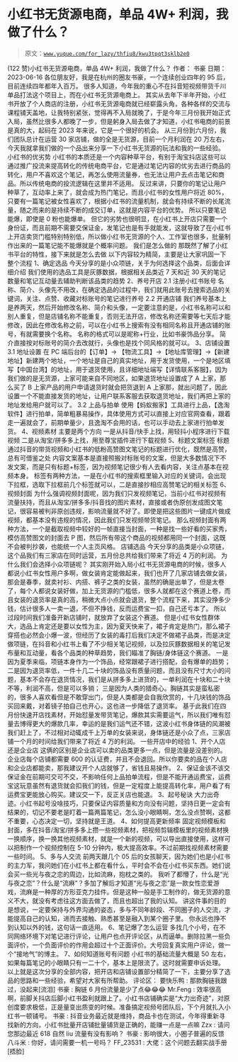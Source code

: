 # 小红书无货源电商，单品 4W+ 利润，我做了什么？

> 原文：[`www.yuque.com/for_lazy/thfiu8/kwu3tpqt3sklb2e0`](https://www.yuque.com/for_lazy/thfiu8/kwu3tpqt3sklb2e0)

<ne-h2 id="911eb054" data-lake-id="911eb054"><ne-heading-ext><ne-heading-anchor></ne-heading-anchor><ne-heading-fold></ne-heading-fold></ne-heading-ext><ne-heading-content><ne-text id="ue666f9c0">(122 赞)小红书无货源电商，单品 4W+ 利润，我做了什么？</ne-text></ne-heading-content></ne-h2> <ne-p id="u53f57661" data-lake-id="u53f57661"><ne-text id="ud749994b">作者： 书豪</ne-text></ne-p> <ne-p id="ub04abda9" data-lake-id="ub04abda9"><ne-text id="u20c0a19f">日期：2023-06-16</ne-text></ne-p> <ne-p id="ue22fed90" data-lake-id="ue22fed90"><ne-text id="u8a53e202">各位朋友好，我是在杭州的圈友书豪，一个连续创业四年的 95 后，目前连续四年都年入百万。</ne-text></ne-p> <ne-p id="ub73add5a" data-lake-id="ub73add5a"><ne-text id="u10f54d6b">很多人知道，今年我的重心不在抖音短视频带货千川单品打法这个项目上，而在小红书无货源电商上。</ne-text></ne-p> <ne-p id="u43723bc6" data-lake-id="u43723bc6"><ne-text id="u508dd579">其实从去年下半年开始，小红书开放了个人商店的注册，小红书无货源电商就已经崭露头角，各种各样的交流与课程铺天盖地，让我特别紧张，觉得再不入局就晚了，于是今年三月份我开始正式入局，虽然比很多人都晚了一步，但是</ne-text><ne-text id="uf766831c" ne-bold="true">躬身入局去做了才知道，小红书电商的前景是真的大，起码在 2023 年来说，它是一个很好的机会</ne-text><ne-text id="u51dee37e">。</ne-text></ne-p> <ne-p id="u051a2d2b" data-lake-id="u051a2d2b"><ne-text id="u010ede34" ne-bold="true">从三月份到六月份，我们团队总计在运营 30 家店铺，做的全是无货源，目前一个月利润在 20 万左右，今天我就拿我们做的一个品出来分享一下小红书无货源的玩法和我的一些经验。</ne-text></ne-p> <ne-h1 id="d12249fd" data-lake-id="d12249fd"><ne-heading-ext><ne-heading-anchor></ne-heading-anchor><ne-heading-fold></ne-heading-fold></ne-heading-ext><ne-heading-content><ne-text id="ubd5380de">小红书的优劣势</ne-text></ne-heading-content></ne-h1> <ne-p id="ubccdbcd6" data-lake-id="ubccdbcd6"><ne-text id="u61ff2158">小红书的本质还是一个</ne-text><ne-text id="u3c0c64a4" ne-bold="true">内容种草平台</ne-text><ne-text id="u480af4c0">，有别于淘宝抖店这些可以通过推广投流来提高转化的传统电商平台，它是通过笔记内容的优劣去进行商品的转化，用户不喜欢这个笔记，再怎么使用流量券，也无法让用户去点击笔记和商品。所以传统电商的投流逻辑在这里并不适用。</ne-text></ne-p> <ne-p id="ufd5db30b" data-lake-id="ufd5db30b"><ne-text id="uf2d2852b">反过来讲，只要你的笔记让用户种草了，互动率上来了，就会成为热门笔记，而且小红书的女性用户将近 80%，只要有一篇笔记被女性喜欢了，根据小红书的流量机制，就会有持续不断的长尾流量，随之而来的是持续不断的成交订单，这就是内容平台的优势。</ne-text></ne-p> <ne-p id="u2b6adcec" data-lake-id="u2b6adcec"><ne-text id="u3492f40a" ne-bold="true">所以只要笔记能爆，即使是 0 粉也能爆单。</ne-text></ne-p> <ne-p id="ue35244eb" data-lake-id="ue35244eb"><ne-text id="u4a117983">但它的劣势也很明显，在小红书上开店只需要一个身份证，而且前期不需要交保证金，发笔记也是有手就能发，这就导致了在</ne-text><ne-text id="u9e767517" ne-bold="true">小红书上开店卖货门槛特别特别低</ne-text><ne-text id="uf35ba8f4">，所以做小红书无货源的个人、工作室也很多，批量制作出来的一篇笔记能不能爆就是个概率问题。</ne-text></ne-p> <ne-h1 id="679ae92e" data-lake-id="679ae92e"><ne-heading-ext><ne-heading-anchor></ne-heading-anchor><ne-heading-fold></ne-heading-fold></ne-heading-ext><ne-heading-content><ne-text id="ue17f61b9">我们是怎么做的</ne-text></ne-heading-content></ne-h1> <ne-p id="u68b3b633" data-lake-id="u68b3b633"><ne-text id="u08455c1f">那既然了解了小红书平台的特性，接下来就是怎么去做</ne-text></ne-p> <ne-p id="uce119e5a" data-lake-id="uce119e5a"><ne-text id="u0379706e">以下内容较为精简，主要是让大家巩固一下整个流程</ne-text></ne-p> <ne-h2 id="c0c6837e" data-lake-id="c0c6837e"><ne-heading-ext><ne-heading-anchor></ne-heading-anchor><ne-heading-fold></ne-heading-fold></ne-heading-ext><ne-heading-content><ne-text id="ud0af317b">1、确定选品</ne-text></ne-heading-content></ne-h2> <ne-p id="ud372ecd4" data-lake-id="ud372ecd4"><ne-text id="u874009d1">今天分享的是小众项链，关于为何选择这个品类，后面会详细介绍</ne-text></ne-p> <ne-p id="udd71a69b" data-lake-id="udd71a69b"><ne-text id="u11317b38">我们使用的选品工具是</ne-text><ne-text id="ub237664e" ne-bold="true">灰豚数据</ne-text><ne-text id="uee978635">，根据相关品类近 7 天和近 30 天的笔记数量和笔记互动量去辅助判断该品类的趋势</ne-text></ne-p> <ne-h2 id="c9e264db" data-lake-id="c9e264db"><ne-heading-ext><ne-heading-anchor></ne-heading-anchor><ne-heading-fold></ne-heading-fold></ne-heading-ext><ne-heading-content><ne-text id="u1b489351">2、养号开店</ne-text></ne-heading-content></ne-h2> <ne-h3 id="13248b7d" data-lake-id="13248b7d"><ne-heading-ext><ne-heading-anchor></ne-heading-anchor><ne-heading-fold></ne-heading-fold></ne-heading-ext><ne-heading-content><ne-text id="u387db6dd">2.1 注册小红书账号</ne-text></ne-heading-content></ne-h3> <ne-p id="ude65c364" data-lake-id="ude65c364"><ne-text id="uf6907e1e">名称、简介、头像先不用改，在确定选品的过程中，我们就用此账号去搜索选品的关键词，关注、点赞、收藏对标账号的笔记进行养号</ne-text></ne-p> <ne-h3 id="776fa2d1" data-lake-id="776fa2d1"><ne-heading-ext><ne-heading-anchor></ne-heading-anchor><ne-heading-fold></ne-heading-fold></ne-heading-ext><ne-heading-content><ne-text id="u3ef81f61">2.2 开通店铺</ne-text></ne-heading-content></ne-h3> <ne-p id="u193f0026" data-lake-id="u193f0026"><ne-text id="u5d452870">我们养号基本上是</ne-text><ne-text id="u3eb55d43" ne-bold="true">养两天</ne-text><ne-text id="u3699532d">，然后开始修改名称、简介和头像，一定要注意的是，小红书名称可以和别人重复，但是</ne-text><ne-text id="uf4242e65" ne-bold="true">店铺名称不能重复</ne-text><ne-text id="uc4be24f9">，否则无法开店，修改名称还需要等七天后才能修改，因此在修改名称之前，可以在小红书上搜索有没有相同名称且开通店铺的账号，有就需要换个名称。</ne-text></ne-p> <ne-p id="u7df511df" data-lake-id="u7df511df"><ne-text id="u7798f0d7">名称的格式可以是</ne-text><ne-text id="u65ef4508" ne-bold="true">昵称+行业</ne-text><ne-text id="u684f12c6">，比如书豪饰品分享。</ne-text></ne-p> <ne-p id="uaf4505c8" data-lake-id="uaf4505c8"><ne-text id="u6abbeed0">简介直接按对标账号的简介去改就行，头像也是找个同风格的就可以。</ne-text></ne-p> <ne-h2 id="5d69e2a6" data-lake-id="5d69e2a6"><ne-heading-ext><ne-heading-anchor></ne-heading-anchor><ne-heading-fold></ne-heading-fold></ne-heading-ext><ne-heading-content><ne-text id="u6b355a70">3、店铺设置</ne-text></ne-heading-content></ne-h2> <ne-h3 id="e470dd2b" data-lake-id="e470dd2b"><ne-heading-ext><ne-heading-anchor></ne-heading-anchor><ne-heading-fold></ne-heading-fold></ne-heading-ext><ne-heading-content><ne-text id="u9b13c569">3.1 地址设置</ne-text></ne-heading-content></ne-h3> <ne-p id="u00002e00" data-lake-id="u00002e00"><ne-text id="uce5739e3">在 PC 端后台的【订单】→ 【物流工具】→【地址库管理】→【新建地址】新建两个地址，一个地址是自己的真实地址，用于发货使用，一个是地区填写【中国台湾】的地址，用于退货使用，且详细地址端写【详情联系客服】，因为我们做的是无货源，上家可能来自不同地区，如果退货地址设置成了 A 上家，那么买了 B 上家产品的用户申请退货时就会把货退到 A 上家那，就出问题了，因此设置一个不能直接发货的地址，让用户联系客服去获取退货地址，我们再把上家的地址发给用户就可以了。</ne-text></ne-p> <ne-h3 id="5d36f726" data-lake-id="5d36f726"><ne-heading-ext><ne-heading-anchor></ne-heading-anchor><ne-heading-fold></ne-heading-fold></ne-heading-ext><ne-heading-content><ne-text id="u9d3f377f">3.2 上品与拍单</ne-text></ne-heading-content></ne-h3> <ne-p id="ue5132cd1" data-lake-id="ue5132cd1"><ne-text id="u28a0f16b">使用</ne-text><ne-text id="uba54d7e4" ne-bold="true">【蚂蚁搬家】</ne-text><ne-text id="u06b1bfe9">工具进行上品，</ne-text><ne-text id="ubc7b1329" ne-bold="true">【逸淘软件】</ne-text><ne-text id="u53461280">进行拍单，简单粗暴易操作，具体使用方式可以直接上对应官网查看，跟着走一遍就会了，前期单量少，且逸淘不会用的话，也可以手动去上家进行拍单发货。</ne-text></ne-p> <ne-h2 id="ff3b64fd" data-lake-id="ff3b64fd"><ne-heading-ext><ne-heading-anchor></ne-heading-anchor><ne-heading-fold></ne-heading-fold></ne-heading-ext><ne-heading-content><ne-text id="u902d0b0b">4、视频素材</ne-text></ne-heading-content></ne-h2> <ne-p id="u1ad33b97" data-lake-id="u1ad33b97"><ne-text id="u8a16c543">主要是两个方向</ne-text></ne-p> <ne-p id="u792d8055" data-lake-id="u792d8055"><ne-text id="ud13c7341">一是从</ne-text><ne-text id="uf979a6ab" ne-bold="true">抖音/快手</ne-text><ne-text id="ubf773d3b">上找，用</ne-text><ne-text id="u5b287d8a" ne-bold="true">轻抖小程序</ne-text><ne-text id="ud64d1755">进行下载视频</ne-text></ne-p> <ne-p id="u6a236aa4" data-lake-id="u6a236aa4"><ne-text id="u97447b9f">二是从</ne-text><ne-text id="u7bfe2146" ne-bold="true">淘宝/拼多多</ne-text><ne-text id="u3253e5c0">上找，用</ne-text><ne-text id="u9b7efdad" ne-bold="true">至尊宝插件</ne-text><ne-text id="u543eebdd">进行下载视频</ne-text></ne-p> <ne-h2 id="eea4deb8" data-lake-id="eea4deb8"><ne-heading-ext><ne-heading-anchor></ne-heading-anchor><ne-heading-fold></ne-heading-fold></ne-heading-ext><ne-heading-content><ne-text id="ubf95041f">5、标题文案标签</ne-text></ne-heading-content></ne-h2> <ne-p id="u39ffcfbe" data-lake-id="u39ffcfbe"><ne-text id="ub5a57bbb">标题通过抖音的带货视频和小红书的低粉高赞图文笔记的标题进行优化，既然是高赞，总有可借鉴之处</ne-text></ne-p> <ne-p id="uc6d7e0c2" data-lake-id="uc6d7e0c2"><ne-text id="u586f9e26">内容文案基本是直接照搬对标账号的文案，但是大多数情况下不发文案，而是只有</ne-text><ne-text id="ua6927521" ne-bold="true">标题+标签</ne-text><ne-text id="uddf07510">，因为</ne-text><ne-text id="ubad57bef" ne-bold="true">视频笔记很少有人去看内容，关注点基本在视频本身。</ne-text></ne-p> <ne-p id="ub0986250" data-lake-id="ub0986250"><ne-text id="u072393df">标签有两种方法，一是在小红书的搜索框里输入对应的关键词，会出现下拉框，选取下拉框前几个标签就可以，二是直接抄相应高赞笔记的相关标签</ne-text></ne-p> <ne-h2 id="36542db7" data-lake-id="36542db7"><ne-heading-ext><ne-heading-anchor></ne-heading-anchor><ne-heading-fold></ne-heading-fold></ne-heading-ext><ne-heading-content><ne-text id="uae8c3ebb">6、视频封面</ne-text></ne-heading-content></ne-h2> <ne-p id="u53bd8ec9" data-lake-id="u53bd8ec9"><ne-text id="u5bc9288f">为什么强调视频封面呢，因为我们</ne-text><ne-text id="uba16ff2d" ne-bold="true">只发视频笔记</ne-text><ne-text id="uf233f412">，当前小红书对视频有流量扶持，而且从淘宝/拼多多/抖音找的图片素材，直接或者伪原创发成图文笔记，很容易被判非原创违规，影响流量就不好了。即使是把这些图片一键成片做成视频，都基本没有违规的情况，因此我们只发视频带货笔记。</ne-text></ne-p> <ne-p id="u677d47a6" data-lake-id="u677d47a6"><ne-text id="u3d9ce95a">那么视频封面有两种方法，一个是截取视频中较好的一帧直接当封面，一种是找一些好看的买家秀，模仿高赞图文的封面去 P 图，然后所有带这个商品的视频都用同一个封面，这既不会被判抄袭，也能统一个人主页风格。</ne-text></ne-p> <ne-h1 id="b06872d1" data-lake-id="b06872d1"><ne-heading-ext><ne-heading-anchor></ne-heading-anchor><ne-heading-fold></ne-heading-fold></ne-heading-ext><ne-heading-content><ne-text id="u2aab32dd">店铺选品</ne-text></ne-heading-content></ne-h1> <ne-p id="u84e1cd38" data-lake-id="u84e1cd38"><ne-text id="u5cc5a7a0" ne-bold="true">今天分享的品类是小众项链，这个品我们有三家店在同时运营，五月份总共给我们带来了将近 4 万的利润。</ne-text></ne-p> <ne-p id="ub339555a" data-lake-id="ub339555a"><ne-text id="u8c2e0717">为什么我们会选择小众项链呢？</ne-text></ne-p> <ne-p id="u143fb053" data-lake-id="u143fb053"><ne-text id="u04b1f1ee">其实刚开始入局小红书无货源电商的时候，很多人都说小红书女性用户多啊，做女装肯定能做起来，我们也开了几家店铺去做女装，那会是春季，就卖衬衫、内搭、裤子之类的女装，虽然的确是出单了，但是太卷了，每个人都说女装好做，加上无货源的门槛低，很多人就都在这个赛道上卷，而且女装的退货率是真的高，稍微大点小点就会退货，整个流程下来，其实没挣多少钱，估计很多人一卖一退，不但不挣钱，反而运费宝一扣，自己还亏本了。</ne-text></ne-p> <ne-p id="u766bb49b" data-lake-id="u766bb49b"><ne-text id="u05d75184">所以过段时间我们准备开新店铺时，就放弃了女装这个赛道。</ne-text></ne-p> <ne-p id="u9beaa54a" data-lake-id="u9beaa54a"><ne-text id="u8848d122">但是小红书女性群体大，选品上肯定还是要以女性为主，因为夏天快来了，裙子肯定是热门，那么裙子穿搭也必然会小爆一波，但经历了女装的毒打后我们决定不做裙子品类，而是决定做项链，在抖音和小红书上看了不少相关笔记视频，以及拉灰豚数据相关的笔记发布量和互动量，看各个品类的种草趋势，我们瞄准了</ne-text><ne-text id="ub0a6f280" ne-bold="true">胸链/身体链</ne-text><ne-text id="u7675da23">这个赛道。</ne-text></ne-p> <ne-p id="ud4c63ba3" data-lake-id="ud4c63ba3"><ne-text id="u05135b56">一是因为夏季来临，项链本身作为一个饰品，经常跟裙子进行搭配，</ne-text><ne-text id="u3b5633f4" ne-bold="true">会有爆单的趋势</ne-text><ne-text id="ud4e01cbe">；</ne-text></ne-p> <ne-p id="u8384270f" data-lake-id="u8384270f"><ne-text id="u7e2c44e2">二是因为</ne-text><ne-text id="ucfc80c60" ne-bold="true">退货率低</ne-text><ne-text id="uebad4531">，一件十几二十块的饰品没有质量问题，而且没有尺寸大小的问题，基本不会存在退货情况，我们是从拼多多上进货的，一单利润在十块和二十块不等，</ne-text><ne-text id="u09c6483f" ne-bold="true">利润不高，但是可以多销</ne-text><ne-text id="u5aaa3323">；</ne-text></ne-p> <ne-p id="u7e1aadf5" data-lake-id="u7e1aadf5"><ne-text id="ua678d42e">三是因为</ne-text><ne-text id="u62859bae" ne-bold="true">人类的猎奇心</ne-text><ne-text id="u9c106509">。胸链其实是蛮私密的，很多人喜欢看但是不敢穿出门，但是人类都是会自我欣赏的，十几块钱的饰品买回来戴，对着镜子拍自己也开心，这也进一步降低了退货率。</ne-text></ne-p> <ne-p id="u542e1b9e" data-lake-id="u542e1b9e"><ne-text id="u6a6ac858">基于此我们在四月份快速开店找素材，开始怼量发带货笔记，爆款其实需要运气，所以我们唯有</ne-text><ne-text id="ua92c49d7" ne-bold="true">怼量去博得更大的爆款几率</ne-text><ne-text id="u8f61fe48">，幸运的是我们运气还不错，这波小红书身体链的风潮被我们赶上了，不过相对动辄成千上万单的女装来说，身体链还是小众了点，三家店铺一个月的时间给我们带来了将近 4 万的利润。</ne-text></ne-p> <ne-h1 id="ed13482e" data-lake-id="ed13482e"><ne-heading-ext><ne-heading-anchor></ne-heading-anchor><ne-heading-fold></ne-heading-fold></ne-heading-ext><ne-heading-content><ne-text id="u24f0fef6">一些开店中的经验</ne-text></ne-heading-content></ne-h1> <ne-h2 id="96b66d02" data-lake-id="96b66d02"><ne-heading-ext><ne-heading-anchor></ne-heading-anchor><ne-heading-fold></ne-heading-fold></ne-heading-ext><ne-heading-content><ne-text id="u9ab44a78">1、开个人店还是企业店</ne-text></ne-heading-content></ne-h2> <ne-p id="uca5b15af" data-lake-id="uca5b15af"><ne-text id="ud74a307e">这俩的区别是企业店可以卖的品类更多一点，但是</ne-text><ne-text id="uad17fe65" ne-bold="true">流量是没差别的</ne-text><ne-text id="u469c6d1e">。企业店每个店铺都需要 600 的认证费，并且不会退回。所以你要卖的品在个人店和企业店都能卖，那我建议开个人店就够了，省钱且易操作。</ne-text></ne-p> <ne-h2 id="f0b88f2d" data-lake-id="f0b88f2d"><ne-heading-ext><ne-heading-anchor></ne-heading-anchor><ne-heading-fold></ne-heading-fold></ne-heading-ext><ne-heading-content><ne-text id="uc4abbe5d">2、保证金该不该交</ne-text></ne-heading-content></ne-h2> <ne-p id="u3d75684b" data-lake-id="u3d75684b"><ne-text id="ufaa8e807">保证金在前期可交可不交，不影响任何上品拍单流程，但是不能开通运费宝，运费宝这玩意虽然有退货就会扣我们的钱，但是一定程度上能提高转化率，用户看了有运费宝更能放心购买。建议交一下，反正关店也能退。</ne-text></ne-p> <ne-h2 id="788c3338" data-lake-id="788c3338"><ne-heading-ext><ne-heading-anchor></ne-heading-anchor><ne-heading-fold></ne-heading-fold></ne-heading-ext><ne-heading-content><ne-text id="uf2f6a1d0">3、起号秘诀</ne-text></ne-heading-content></ne-h2> <ne-p id="u949df538" data-lake-id="u949df538"><ne-text id="u4756eabf" ne-bold="true">大力出奇迹。</ne-text><ne-text id="u28db9600">小红书起号没啥技巧，只要保证内容质量和方向没有问题，坚持日更一定会有结果的，切记不要老是盯着一篇两篇笔记，怎么没小眼睛啊，怎么没点赞啊，这都不重要，</ne-text><ne-text id="ue3971212" ne-bold="true">心态决定一切，坚持就是王道。</ne-text></ne-p> <ne-h2 id="06951743" data-lake-id="06951743"><ne-heading-ext><ne-heading-anchor></ne-heading-anchor><ne-heading-fold></ne-heading-fold></ne-heading-ext><ne-heading-content><ne-text id="u70f47d62">4、如何提高更新频率</ne-text></ne-heading-content></ne-h2> <ne-p id="u93b247ae" data-lake-id="u93b247ae"><ne-text id="u9045bcc9" ne-bold="true">固定视频模板和封面</ne-text><ne-text id="u66e53803">，多在抖音/淘宝/拼多多上攒一些视频素材，把视频剪辑模板里的视频素材换一换顺序，换一换其他视频素材，就是一个新的视频，可以导出直接使用，这样可以把制作一个视频控制在 5-10 分钟内，极大提高效率。不过前期找视频素材需要一些时间。</ne-text></ne-p> <ne-h2 id="07ec0883" data-lake-id="07ec0883"><ne-heading-ext><ne-heading-anchor></ne-heading-anchor><ne-heading-fold></ne-heading-fold></ne-heading-ext><ne-heading-content><ne-text id="ud409cae5">5、多与人交流</ne-text></ne-heading-content></ne-h2> <ne-p id="u01015992" data-lake-id="u01015992"><ne-text id="u9cf08036">前两天跟几个 05 后的女孩聊天，因为她们也是小红书的主力军，我问她们在小红书上都在看什么，平时会不会在小红书买东西。她们说会买一些光与夜之恋的周边，比如流麻，抱枕之类的。</ne-text></ne-p> <ne-p id="u21d87f3f" data-lake-id="u21d87f3f"><ne-text id="uc80ff110">我听了都懵了，什么是“光与夜之恋”？什么是“流麻”？多加了解后才知道“光与夜之恋”是一款女性恋爱游戏，流麻是一种厚的方形亚克力挂件。但是这种一般是手工制作的，做无货源的意义不大，就没有考虑往这方面去做了，而且也超出了我的认知。</ne-text></ne-p> <ne-p id="ue6dd79bc" data-lake-id="ue6dd79bc"><ne-text id="u29ae9537">讲这件事的目的是想说，一定要保持与外界沟通的姿态，多与不同年龄段、不同圈子的人交流，才能提高自己的认知，进而去接触、熟悉甚至是融入到某个圈子里。</ne-text></ne-p> <ne-p id="u246c1da6" data-lake-id="u246c1da6"><ne-text id="uf86a23a7" ne-bold="true">你永远也挣不到认知以外的钱</ne-text><ne-text id="uf94f4389">，这句话一直适用。</ne-text></ne-p> <ne-h2 id="12596c1d" data-lake-id="12596c1d"><ne-heading-ext><ne-heading-anchor></ne-heading-anchor><ne-heading-fold></ne-heading-fold></ne-heading-ext><ne-heading-content><ne-text id="u937f67ba">6、笔记爆了怎么运营</ne-text></ne-heading-content></ne-h2> <ne-p id="u78635a9a" data-lake-id="u78635a9a"><ne-text id="uad7583f8">多找几个小号，在不同网络环境下对笔记进行评论，让用户也点开评论区，从而逼单。删除拉黑一些负面评价，一个负面评价的作用会超过十个正面评价。大号回复真实用户评论，做一个“接地气”的博主。</ne-text></ne-p> <ne-h2 id="445cc852" data-lake-id="445cc852"><ne-heading-ext><ne-heading-anchor></ne-heading-anchor><ne-heading-fold></ne-heading-fold></ne-heading-ext><ne-heading-content><ne-text id="u2325285c">7、如何知道账号有问题</ne-text></ne-heading-content></ne-h2> <ne-p id="u747a9076" data-lake-id="u747a9076"><ne-text id="u99ffd885">小红书的基础流量大概是 50 左右，如果每篇笔记的小眼睛只有一二十个，基本上是限流了。这时就需要申诉处理。</ne-text></ne-p> <ne-p id="ue27e3497" data-lake-id="ue27e3497"><ne-text id="u4f14a384">以上就是这次分享的全部内容，把开店和店铺设置部分精简了一下，主要分享了选品的思路和一些经验，希望对大家有所帮助。</ne-text></ne-p> <ne-hole id="uc5c8d8f7" data-lake-id="uc5c8d8f7"><ne-card data-card-name="hr" data-card-type="block" id="wRoEC" data-event-boundary="card"><ne-p id="u33194986" data-lake-id="u33194986"><ne-text id="uc8144fca">评论区：</ne-text></ne-p> <ne-p id="u8a1dc560" data-lake-id="u8a1dc560"><ne-text id="u38e07b91">要快乐鸭 : 那款胸链我跟过，没起来[流泪]</ne-text> <ne-text id="uea692a16">书豪 : 胸链 6 月份流量是少了点😂😂😂</ne-text> <ne-text id="u1547495d">Mr.Feng : 效率很高啊，前脚关抖店后脚小红书盈利就跟上了。小红书店铺确实是“大力出奇迹”，对原创度要求极低，正是量变出质变的时候。准备搞定视频号团队后，下个月就扎入小红书一顿铺号。</ne-text> <ne-text id="uc0d3f69c">书豪 : 抖音业务最近就是维持，商品卡也在测试，今年得重新寻找新的方向，小红书批量开店铺批量铺货是正确的，能赚一点是一点嘛</ne-text> <ne-text id="ua1b9ff10">Zzx : 请问您那边最近 618 自然 liu 流量有没有影响？</ne-text> <ne-text id="u5f936f66">书豪 : 影响很大，小圈子普遍的反馈</ne-text> <ne-text id="u883b6ab5">八斗米 : 你好，请问需要一机一号吗？</ne-text> <ne-text id="ufa9accc1">FF_23531 : 大佬：这个问题去翻实战手册[捂脸]</ne-text></ne-p></ne-card></ne-hole>